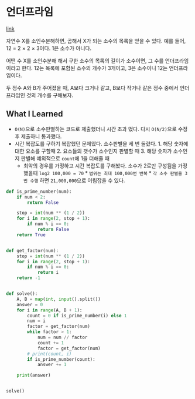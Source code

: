 # 언더프라임

[link](https://www.acmicpc.net/problem/1124)

자연수 X를 소인수분해하면, 곱해서 X가 되는 소수의 목록을 얻을 수 있다. 예를 들어, 12 = 2 × 2 × 3이다. 1은 소수가 아니다.

어떤 수 X를 소인수분해 해서 구한 소수의 목록의 길이가 소수이면, 그 수를 언더프라임 이라고 한다. 12는 목록에 포함된 소수의 개수가 3개이고, 3은 소수이니 12는 언더프라임이다.

두 정수 A와 B가 주어졌을 때, A보다 크거나 같고, B보다 작거나 같은 정수 중에서 언더프라임인 것의 개수를 구해보자.

## What I Learned

- `O(N)`으로 소수판별하는 코드로 제출했더니 시간 초과 떴다. 다시 `O(N/2)`으로 수정 후 제출하니 통과했다.
- 시간 복잡도를 구하기 복잡했던 문제였다. 소수판별을 세 번 돌렸다. 1. 해당 숫자에 대한 요소를 구할때 2. 요소들의 갯수가 소수인지 판별할 때 3. 해당 숫자가 소수인지 판별해 예외적으로 `count`에 1을 더해줄 때
  - 최악의 경우를 가정하고 시간 복잡도를 구해봤다. 소수가 2로만 구성됨을 가정했을때 `log2 100,000 = 70` \* `범위는 최대 100,000번 반복` \* `각 소수 판별을 3번 수행` 하면 `21,000,000`으로 어림잡을 수 있다.

```python
def is_prime_number(num):
    if num < 2:
        return False

    stop = int(num ** (1 / 2))
    for i in range(2, stop + 1):
        if num % i == 0:
            return False
    return True


def get_factor(num):
    stop = int(num ** (1 / 2))
    for i in range(2, stop + 1):
        if num % i == 0:
            return i
    return -1


def solve():
    A, B = map(int, input().split())
    answer = 0
    for i in range(A, B + 1):
        count = 0 if is_prime_number(i) else 1
        num = i
        factor = get_factor(num)
        while factor > 1:
            num = num // factor
            count += 1
            factor = get_factor(num)
        # print(count, i)
        if is_prime_number(count):
            answer += 1

    print(answer)


solve()

```
